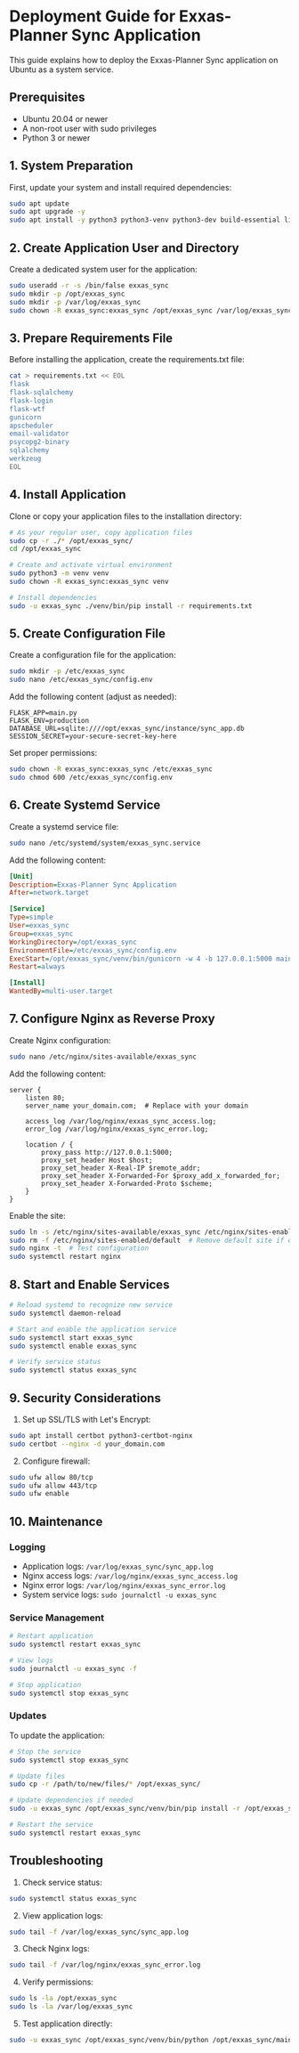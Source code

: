 # Deployment Guide for Exxas-Planner Sync Application

This guide explains how to deploy the Exxas-Planner Sync application on Ubuntu as a system service.

## Prerequisites

- Ubuntu 20.04 or newer
- A non-root user with sudo privileges
- Python 3 or newer

## 1. System Preparation

First, update your system and install required dependencies:

```bash
sudo apt update
sudo apt upgrade -y
sudo apt install -y python3 python3-venv python3-dev build-essential libpq-dev nginx
```

## 2. Create Application User and Directory

Create a dedicated system user for the application:

```bash
sudo useradd -r -s /bin/false exxas_sync
sudo mkdir -p /opt/exxas_sync
sudo mkdir -p /var/log/exxas_sync
sudo chown -R exxas_sync:exxas_sync /opt/exxas_sync /var/log/exxas_sync
```

## 3. Prepare Requirements File

Before installing the application, create the requirements.txt file:

```bash
cat > requirements.txt << EOL
flask
flask-sqlalchemy
flask-login
flask-wtf
gunicorn
apscheduler
email-validator
psycopg2-binary
sqlalchemy
werkzeug
EOL
```

## 4. Install Application

Clone or copy your application files to the installation directory:

```bash
# As your regular user, copy application files
sudo cp -r ./* /opt/exxas_sync/
cd /opt/exxas_sync

# Create and activate virtual environment
sudo python3 -m venv venv
sudo chown -R exxas_sync:exxas_sync venv

# Install dependencies
sudo -u exxas_sync ./venv/bin/pip install -r requirements.txt
```

## 5. Create Configuration File

Create a configuration file for the application:

```bash
sudo mkdir -p /etc/exxas_sync
sudo nano /etc/exxas_sync/config.env
```

Add the following content (adjust as needed):

```env
FLASK_APP=main.py
FLASK_ENV=production
DATABASE_URL=sqlite:////opt/exxas_sync/instance/sync_app.db
SESSION_SECRET=your-secure-secret-key-here
```

Set proper permissions:

```bash
sudo chown -R exxas_sync:exxas_sync /etc/exxas_sync
sudo chmod 600 /etc/exxas_sync/config.env
```

## 6. Create Systemd Service

Create a systemd service file:

```bash
sudo nano /etc/systemd/system/exxas_sync.service
```

Add the following content:

```ini
[Unit]
Description=Exxas-Planner Sync Application
After=network.target

[Service]
Type=simple
User=exxas_sync
Group=exxas_sync
WorkingDirectory=/opt/exxas_sync
EnvironmentFile=/etc/exxas_sync/config.env
ExecStart=/opt/exxas_sync/venv/bin/gunicorn -w 4 -b 127.0.0.1:5000 main:app
Restart=always

[Install]
WantedBy=multi-user.target
```

## 7. Configure Nginx as Reverse Proxy

Create Nginx configuration:

```bash
sudo nano /etc/nginx/sites-available/exxas_sync
```

Add the following content:

```nginx
server {
    listen 80;
    server_name your_domain.com;  # Replace with your domain

    access_log /var/log/nginx/exxas_sync_access.log;
    error_log /var/log/nginx/exxas_sync_error.log;

    location / {
        proxy_pass http://127.0.0.1:5000;
        proxy_set_header Host $host;
        proxy_set_header X-Real-IP $remote_addr;
        proxy_set_header X-Forwarded-For $proxy_add_x_forwarded_for;
        proxy_set_header X-Forwarded-Proto $scheme;
    }
}
```

Enable the site:

```bash
sudo ln -s /etc/nginx/sites-available/exxas_sync /etc/nginx/sites-enabled/
sudo rm -f /etc/nginx/sites-enabled/default  # Remove default site if exists
sudo nginx -t  # Test configuration
sudo systemctl restart nginx
```

## 8. Start and Enable Services

```bash
# Reload systemd to recognize new service
sudo systemctl daemon-reload

# Start and enable the application service
sudo systemctl start exxas_sync
sudo systemctl enable exxas_sync

# Verify service status
sudo systemctl status exxas_sync
```

## 9. Security Considerations

1. Set up SSL/TLS with Let's Encrypt:
```bash
sudo apt install certbot python3-certbot-nginx
sudo certbot --nginx -d your_domain.com
```

2. Configure firewall:
```bash
sudo ufw allow 80/tcp
sudo ufw allow 443/tcp
sudo ufw enable
```

## 10. Maintenance

### Logging
- Application logs: `/var/log/exxas_sync/sync_app.log`
- Nginx access logs: `/var/log/nginx/exxas_sync_access.log`
- Nginx error logs: `/var/log/nginx/exxas_sync_error.log`
- System service logs: `sudo journalctl -u exxas_sync`

### Service Management
```bash
# Restart application
sudo systemctl restart exxas_sync

# View logs
sudo journalctl -u exxas_sync -f

# Stop application
sudo systemctl stop exxas_sync
```

### Updates
To update the application:
```bash
# Stop the service
sudo systemctl stop exxas_sync

# Update files
sudo cp -r /path/to/new/files/* /opt/exxas_sync/

# Update dependencies if needed
sudo -u exxas_sync /opt/exxas_sync/venv/bin/pip install -r /opt/exxas_sync/requirements.txt

# Restart the service
sudo systemctl restart exxas_sync
```

## Troubleshooting

1. Check service status:
```bash
sudo systemctl status exxas_sync
```

2. View application logs:
```bash
sudo tail -f /var/log/exxas_sync/sync_app.log
```

3. Check Nginx logs:
```bash
sudo tail -f /var/log/nginx/exxas_sync_error.log
```

4. Verify permissions:
```bash
sudo ls -la /opt/exxas_sync
sudo ls -la /var/log/exxas_sync
```

5. Test application directly:
```bash
sudo -u exxas_sync /opt/exxas_sync/venv/bin/python /opt/exxas_sync/main.py